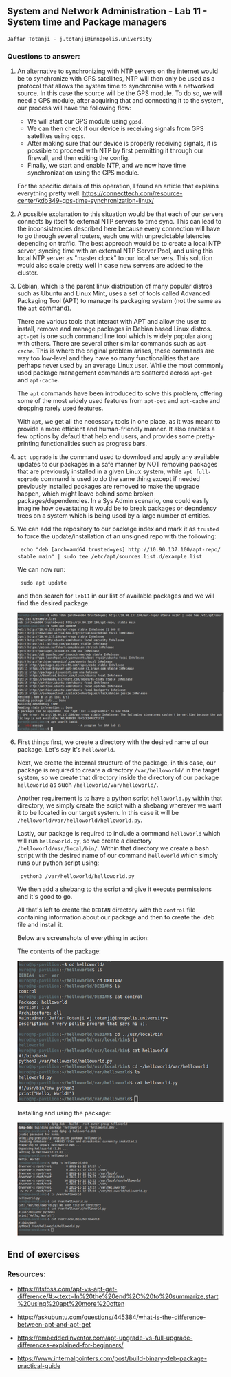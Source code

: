 ## System and Network Administration - Lab 11 - System time and Package managers
    Jaffar Totanji - j.totanji@innopolis.university

### Questions to answer:
1. An alternative to synchronizing with NTP servers on the internet would be to synchronize with GPS satellites, NTP will then only be used as a protocol that allows the system time to synchronise with a networked source. In this case the source will be the GPS module. To do so, we will need a GPS module, after acquiring that and connecting it to the system, our process will have the following flow:

    - We will start our GPS module using `gpsd`.
    - We can then check if our device is receiving signals from GPS satellites using `cgps`.
    - After making sure that our device is properly receiving signals, it is  possible to proceed with NTP by first permitting it through our firewall, and then editing the config.
    - Finally, we start and enable NTP, and we now have time synchronization using the GPS module.

    For the specific details of this operation, I found an article that explains everything pretty well: https://connecttech.com/resource-center/kdb349-gps-time-synchronization-linux/

2. A possible explanation to this situation would be that each of our servers connects by itself to external NTP servers to time sync. This can lead to the inconsistencies described here because every connection will have to go through several routers, each one with unpredictable latencies depending on traffic. The best approach would be to create a local NTP server, syncing time with an external NTP Server Pool, and using this local NTP server as "master clock" to our local servers. This solution would also scale pretty well in case new servers are added to the cluster.

3.  Debian, which is the parent linux distribution of many popular distros such as Ubuntu and Linux Mint, uses a set of tools called Advanced Packaging Tool (APT) to manage its packaging system (not the same as the `apt` command).

    There are various tools that interact with APT and allow the user to install, remove and manage packages in Debian based Linux distros. `apt-get` is one such command line tool which is widely popular along with others. There are several other similar commands such as `apt-cache`. This is where the original problem arises, these commands are way too low-level and they have so many functionalities that are perhaps never used by an average Linux user. While the most commonly used package management commands are scattered across `apt-get` and `apt-cache`.

    The `apt` commands have been introduced to solve this problem, offering some of the most widely used features from `apt-get` and `apt-cache` and dropping rarely used features.


    With `apt`, we get all the necessary tools in one place, as it was meant to provide a more efficient and human-friendly manner. It also enables a few options by defautl that help end users, and provides some pretty-printing functionalities such as progress bars.

4. `apt upgrade` is the command used to download and apply any available updates to our packages in a safe manner by NOT removing packages that are previously installed in a given Linux system, while `apt full-upgrade` command is used to do the same thing except if needed previously installed packages are removed to make the upgrade happen, which might leave behind some broken packages/dependencies. In a Sys Admin scenario, one could easily imagine how devastating it would be to break packages or depndency trees on a system which is being used by a large number of entities.

5. We can add the repository to our package index and mark it as `trusted` to force the update/installation of an unsigned repo with the following:

        echo "deb [arch=amd64 trusted=yes] http://10.90.137.100/apt-repo/ stable main" | sudo tee /etc/apt/sources.list.d/example.list
    
    We can now run:

        sudo apt update
    
    and then search for `lab11` in our list of available packages and we will find the desired package.

    ![image](1.png)

6. First things first, we create a directory with the desired name of our package. Let's say it's `helloworld`.

    Next, we create the internal structure of the package, in this case, our package is required to create a directory `/var/helloworld/` in the target system, so we create that directory inside the directory of our package `helloworld` as such `/helloworld/var/helloworld/`. 
    
    Another requirement is to have a python script `helloworld.py` within that directory, we simply create the script with a shebang wherever we want it to be located in our target system. In this case it will be `/helloworld/var/helloworld/helloworld.py`.
    
    Lastly, our package is required to include a command `helloworld` which will run `helloworld.py`, so we create a directory `/helloworld/usr/local/bin/`. Within that directory we create a bash script with the desired name of our command `helloworld` which simply runs our python script using:

        python3 /var/helloworld/helloworld.py

    We then add a shebang to the script and give it execute permissions and it's good to go.

    All that's left to create the `DEBIAN` directory with the `control` file containing information about our package and then to create the .deb file and install it.

    Below are screenshots of everything in action:

    The contents of the package:

    ![image](2.png)

    Installing and using the package:

    ![image](3.png)

## End of exercises

### Resources:
- https://itsfoss.com/apt-vs-apt-get-difference/#:~:text=In%20the%20end%2C%20to%20summarize,start%20using%20apt%20more%20often

- https://askubuntu.com/questions/445384/what-is-the-difference-between-apt-and-apt-get

- https://embeddedinventor.com/apt-upgrade-vs-full-upgrade-differences-explained-for-beginners/

- https://www.internalpointers.com/post/build-binary-deb-package-practical-guide